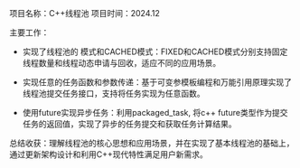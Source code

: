 项目名称：C++线程池          项目时间：2024.12

主要工作：

- 实现了线程池的 模式和CACHED模式：FIXED和CACHED模式分别支持固定线程数量和线程动态申请与回收，适应不同的应用场景。

- 实现任意的任务函数和参数传递：基于可变参模板编程和万能引用原理实现了线程池提交任务接口，支持将任务实现为任意函数。

- 使用future实现异步任务：利用packaged_task, 将c++ future类型作为提交任务的返回值，实现了异步的任务提交和获取任务计算结果。

总结收获：理解线程池的核心思想和应用场景，并在实现了基本线程池的基础上，通过更新架构设计和利用C++现代特性满足用户新需求。
